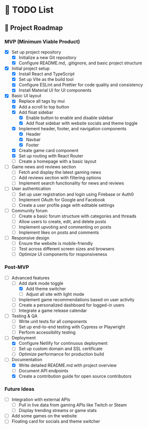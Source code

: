 # 📝 TODO List

## 🚀 Project Roadmap

### MVP (Minimum Viable Product)

- [x] Set up project repository
  - [x] Initialize a new Git repository
  - [x] Configure README.md, .gitignore, and basic project structure
- [x] Initial project setup
  - [x] Install React and TypeScript
  - [x] Set up Vite as the build tool
  - [x] Configure ESLint and Prettier for code quality and consistency
  - [x] Install Material UI for UI components
- [x] Basic UI layout
  - [x] Replace all tags by mui
  - [x] Add a scroll to top button
  - [x] Add float sidebar
    - [x] Enable button to enable and disable sidebar
    - [x] Add float sidebar with website socials and theme toggle
  - [x] Implement header, footer, and navigation components
    - [x] Header
    - [x] Navbar
    - [x] Footer
  - [x] Create game card component
  - [x] Set up routing with React Router
  - [ ] Create a homepage with a basic layout
- [ ] Game news and reviews section
  - [ ] Fetch and display the latest gaming news
  - [ ] Add reviews section with filtering options
  - [ ] Implement search functionality for news and reviews
- [ ] User authentication
  - [ ] Set up user registration and login using Firebase or Auth0
  - [ ] Implement OAuth for Google and Facebook
  - [ ] Create a user profile page with editable settings
- [ ] Community forum
  - [ ] Create a basic forum structure with categories and threads
  - [ ] Allow users to create, edit, and delete posts
  - [ ] Implement upvoting and commenting on posts
  - [ ] Implement likes on posts and comments
- [ ] Responsive design
  - [ ] Ensure the website is mobile-friendly
  - [ ] Test across different screen sizes and browsers
  - [ ] Optimize UI components for responsiveness

### Post-MVP

- [ ] Advanced features
  - [ ] Add dark mode toggle
    - [x] Add theme switcher
    - [ ] Adjust all site with light mode
  - [ ] Implement game recommendations based on user activity
  - [ ] Create a personalized dashboard for logged-in users
  - [ ] Integrate a game release calendar
- [ ] Testing & QA
  - [ ] Write unit tests for all components
  - [ ] Set up end-to-end testing with Cypress or Playwright
  - [ ] Perform accessibility testing
- [ ] Deployment
  - [x] Configure Netlify for continuous deployment
  - [ ] Set up custom domain and SSL certificate
  - [ ] Optimize performance for production build
- [ ] Documentation
  - [x] Write detailed README.md with project overview
  - [ ] Document API endpoints
  - [x] Create a contribution guide for open source contributors

### Future Ideas

- [ ] Integration with external APIs
  - [ ] Pull in live data from gaming APIs like Twitch or Steam
  - [ ] Display trending streams or game stats
- [ ] Add some games on the website
- [ ] Floating card for socials and theme switcher
